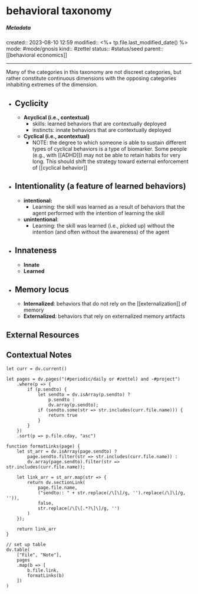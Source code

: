 # behavioral taxonomy

##### Metadata
created:: 2023-08-10 12:59
modified:: <%+ tp.file.last_modified_date() %>
mode: #mode/gnosis
kind:: #zettel 
status:: #status/seed
parent:: [[behavioral economics]]
***

Many of the categories in this taxonomy are not discreet categories, but rather constitute continuous dimensions with the opposing categories inhabiting extremes of the dimension. 

* ## Cyclicity
	* **Acyclical (i.e., contextual)**
		* skills: learned behaviors that are contextually deployed
		* instincts: innate behaviors that are contextually deployed
	* **Cyclical (i.e., acontextual)**
		* NOTE: the degree to which someone is able to sustain different types of cyclical behaviors is a type of biomarker. Some people (e.g., with [[ADHD]]) may not be able to retain habits for very long. This should shift the strategy toward external enforcement of [[cyclical behavior]]

* ## Intentionality (a feature of learned behaviors)
	* **intentional:** 
		* Learning: the skill was learned as a result of behaviors that the agent performed with the intention of learning the skill
	* **unintentional**: 
		* Learning: the skill was learned (i.e., picked up) without the intention (and often without the awareness) of the agent

* ## Innateness
	* **Innate**
	* **Learned**

* ## Memory locus
	* **Internalized**: behaviors that do not rely on the [[externalization]] of memory
	* **Externalized**: behaviors that rely on externalized memory artifacts





## External Resources



## Contextual Notes
```dataviewjs
let curr = dv.current()

let pages = dv.pages("(#periodic/daily or #zettel) and -#project")
	.where(p => {
		if (p.sendto) {
			let sendto = dv.isArray(p.sendto) ? 
				p.sendto : 
				dv.array(p.sendto);
			if (sendto.some(str => str.includes(curr.file.name))) {
				return true
			}
		}		
	})
	.sort(p => p.file.cday, "asc")

function formatLinks(page) {
	let st_arr = dv.isArray(page.sendto) ?
		page.sendto.filter(str => str.includes(curr.file.name)) :
		dv.array(page.sendto).filter(str => str.includes(curr.file.name));

	let link_arr = st_arr.map(str => {
		return dv.sectionLink(
			page.file.name,
			("sendto:: " + str.replace(/\[\[/g, '').replace(/\]\]/g, '')),
			false,
			str.replace(/\[\[.*?\]\]/g, '')
		)
	});

	return link_arr
}

// set up table
dv.table(
	["File", "Note"], 
	pages
	.map(b => [
		b.file.link,
		formatLinks(b)
	])
)
```



